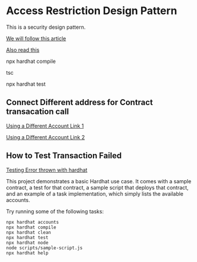 # Access Restriction Design Pattern

This is a security design pattern.

[We will follow this article](https://hackernoon.com/solidity-tutorial-understanding-design-patterns-part-1)

[Also read this](https://ethereum.stackexchange.com/questions/43362/what-is-msg-value)

npx hardhat compile

tsc

npx hardhat test


## Connect Different address for Contract transacation call
[Using a Different Account Link 1](https://stackoverflow.com/questions/68126347/how-can-i-use-different-addresses-to-call-functions-in-hardhat-tests-and-scripts)

[Using a Different Account Link 2](https://hardhat.org/tutorial/testing-contracts.html#using-a-different-account)

## How to Test Transaction Failed
[Testing Error thrown with hardhat](https://ethereum.stackexchange.com/questions/102337/testing-error-thrown-with-hardhat)


This project demonstrates a basic Hardhat use case. It comes with a sample contract, a test for that contract, a sample script that deploys that contract, and an example of a task implementation, which simply lists the available accounts.

Try running some of the following tasks:

```shell
npx hardhat accounts
npx hardhat compile
npx hardhat clean
npx hardhat test
npx hardhat node
node scripts/sample-script.js
npx hardhat help
```
